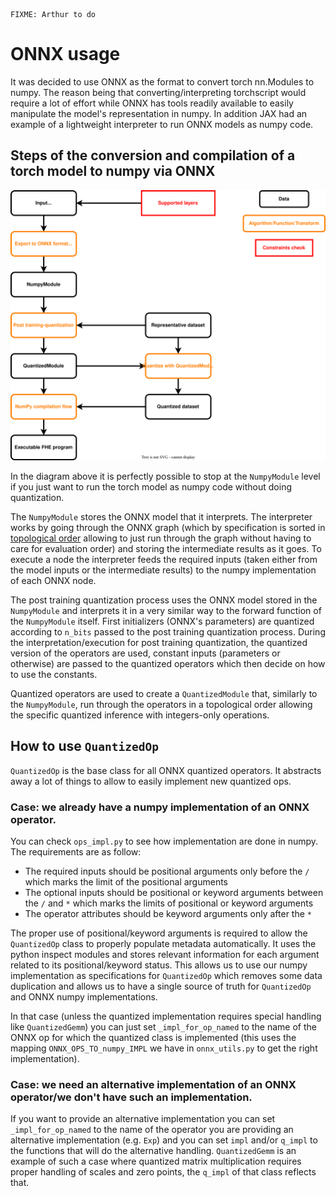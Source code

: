 ```{note}
FIXME: Arthur to do
```

# ONNX usage

It was decided to use ONNX as the format to convert torch nn.Modules to numpy. The reason being that converting/interpreting torchscript would require a lot of effort while ONNX has tools readily available to easily manipulate the model's representation in numpy. In addition JAX had an example of a lightweight interpreter to run ONNX models as numpy code.

## Steps of the conversion and compilation of a torch model to numpy via ONNX

![Torch compilation flow wit ONNX](../../_static/compilation-pipeline/torch_to_numpy_with_onnx.svg)

In the diagram above it is perfectly possible to stop at the `NumpyModule` level if you just want to run the torch model as numpy code without doing quantization.

The `NumpyModule` stores the ONNX model that it interprets. The interpreter works by going through the ONNX graph (which by specification is sorted in [topological order](https://en.wikipedia.org/wiki/Topological_sorting) allowing to just run through the graph without having to care for evaluation order) and storing the intermediate results as it goes. To execute a node the interpreter feeds the required inputs (taken either from the model inputs or the intermediate results) to the numpy implementation of each ONNX node.

The post training quantization process uses the ONNX model stored in the `NumpyModule` and interprets it in a very similar way to the forward function of the `NumpyModule` itself. First initializers (ONNX's parameters) are quantized according to `n_bits` passed to the post training quantization process. During the interpretation/execution for post training quantization, the quantized version of the operators are used, constant inputs (parameters or otherwise) are passed to the quantized operators which then decide on how to use the constants.

Quantized operators are used to create a `QuantizedModule` that, similarly to the `NumpyModule`, run through the operators in a topological order allowing the specific quantized inference with integers-only operations.

## How to use `QuantizedOp`

`QuantizedOp` is the base class for all ONNX quantized operators. It abstracts away a lot of things to allow to easily implement new quantized ops.

### Case: we already have a numpy implementation of an ONNX operator.

You can check `ops_impl.py` to see how implementation are done in numpy. The requirements are as follow:

- The required inputs should be positional arguments only before the `/` which marks the limit of the positional arguments
- The optional inputs should be positional or keyword arguments between the `/` and `*` which marks the limits of positional or keyword arguments
- The operator attributes should be keyword arguments only after the `*`

The proper use of positional/keyword arguments is required to allow the `QuantizedOp` class to properly populate metadata automatically. It uses the python inspect modules and stores relevant information for each argument related to its positional/keyword status. This allows us to use our numpy implementation as specifications for `QuantizedOp` which removes some data duplication and allows us to have a single source of truth for `QuantizedOp` and ONNX numpy implementations.

In that case (unless the quantized implementation requires special handling like `QuantizedGemm`) you can just set `_impl_for_op_named` to the name of the ONNX op for which the quantized class is implemented (this uses the mapping `ONNX_OPS_TO_numpy_IMPL` we have in `onnx_utils.py` to get the right implementation).

### Case: we need an alternative implementation of an ONNX operator/we don't have such an implementation.

If you want to provide an alternative implementation you can set `_impl_for_op_named` to the name of the operator you are providing an alternative implementation (e.g. `Exp`) and you can set `impl` and/or `q_impl` to the functions that will do the alternative handling. `QuantizedGemm` is an example of such a case where quantized matrix multiplication requires proper handling of scales and zero points, the `q_impl` of that class reflects that.
